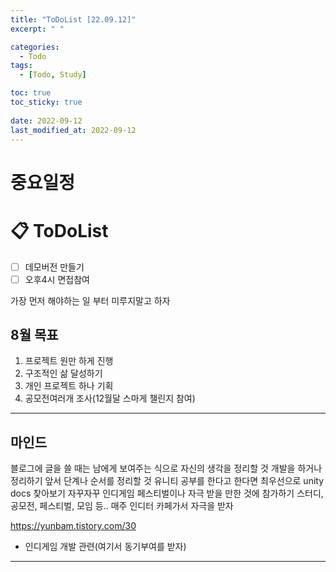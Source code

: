 ```yaml
---
title: "ToDoList [22.09.12]"
excerpt: " "

categories:
  - Todo
tags:
  - [Todo, Study]

toc: true
toc_sticky: true
 
date: 2022-09-12
last_modified_at: 2022-09-12 
---
```


# 중요일정



# 📋 ToDoList  

- [ ] 데모버전 만들기
- [ ] 오후4시 면접참여

가장 먼저 해야하는 일 부터 미루지말고 하자

## 8월 목표  
  
1. 프로젝트 원만 하게 진행
2. 구조적인 삶 달성하기
3. 개인 프로젝트 하나 기획
4. 공모전여러개 조사(12월달 스마게 챌린지 참여)

---

## 마인드

블로그에 글을 쓸 때는 남에게 보여주는 식으로 자신의 생각을 정리할 것
개발을 하거나 정리하기 앞서 단계나 순서를 정리할 것
유니티 공부를 한다고 한다면 최우선으로 unity docs 찾아보기
자꾸자꾸 인디게임 페스티벌이나 자극 받을 만한 것에 참가하기
스터디, 공모전, 페스티벌, 모임 등..
매주 인디터 카페가서 자극을 받자

https://yunbam.tistory.com/30
- 인디게임 개발 관련(여기서 동기부여를 받자)

---
